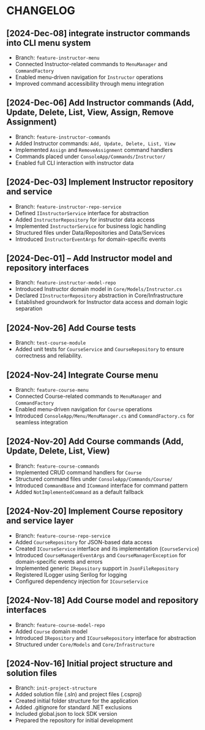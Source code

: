 # CHANGELOG


## [2024-Dec-08] **integrate instructor commands into CLI menu system**
- Branch: `feature-instructor-menu`
- Connected Instructor-related commands to `MenuManager` and `CommandFactory`
- Enabled menu-driven navigation for `Instructor` operations
- Improved command accessibility through menu integration

## [2024-Dec-06] **Add Instructor commands (Add, Update, Delete, List, View, Assign, Remove Assignment)**
- Branch: `feature-instructor-commands`
- Added Instructor commands: `Add, Update, Delete, List, View`
- Implemented `Assign` and `RemoveAssignment` command handlers
- Commands placed under `ConsoleApp/Commands/Instructor/`
- Enabled full CLI interaction with instructor data

## [2024-Dec-03] **Implement Instructor repository and service**
- Branch: `feature-instructor-repo-service`
- Defined `IInstructorService` interface for abstraction
- Added `InstructorRepository` for instructor data access
- Implemented `InstructorService` for business logic handling
- Structured files under Data/Repositories and Data/Services
- Introduced `InstructorEventArgs` for domain-specific events

## [2024-Dec-01] – **Add Instructor model and repository interfaces**
- Branch: `feature-instructor-model-repo`
- Introduced Instructor domain model in `Core/Models/Instructor.cs` 
- Declared `IInstructorRepository` abstraction in Core/Infrastructure  
- Established groundwork for Instructor data access and domain logic separation

## [2024-Nov-26] **Add Course tests**
- Branch: `test-course-module`
- Added unit tests for `CourseService` and `CourseRepository` to ensure correctness and reliability.

## [2024-Nov-24] **Integrate Course menu**
- Branch: `feature-course-menu`
- Connected Course-related commands to `MenuManager` and `CommandFactory`
- Enabled menu-driven navigation for `Course` operations
- Introduced `ConsoleApp/Menu/MenuManager.cs` and `CommandFactory.cs` for seamless integration

## [2024-Nov-20] **Add Course commands (Add, Update, Delete, List, View)**
- Branch: `feature-course-commands`
- Implemented CRUD command handlers for `Course`
- Structured command files under `ConsoleApp/Commands/Course/`
- Introduced `CommandBase` and `ICommand` interface for command pattern
- Added `NotImplementedCommand` as a default fallback

## [2024-Nov-20] **Implement Course repository and service layer**
- Branch: `feature-course-repo-service`
- Added `CourseRepository` for JSON-based data access
- Created `ICourseService` interface and its implementation (`CourseService`)
- Introduced `CourseManagerEventArgs` and `CourseManagerException` for domain-specific events and errors
- Implemented generic `IRepository` support in `JsonFileRepository`
- Registered ILogger using Serilog for logging
- Configured dependency injection for `ICourseService`

## [2024-Nov-18] **Add Course model and repository interfaces**
- Branch: `feature-course-model-repo`
- Added `Course` domain model
- Introduced `IRepository` and `ICourseRepository` interface for abstraction
- Structured under `Core/Models` and `Core/Infrastructure`

## [2024-Nov-16] **Initial project structure and solution files**
- Branch: `init-project-structure`
- Added solution file (.sln) and project files (.csproj)
- Created initial folder structure for the application
- Added .gitignore for standard .NET exclusions
- Included global.json to lock SDK version
- Prepared the repository for initial development
